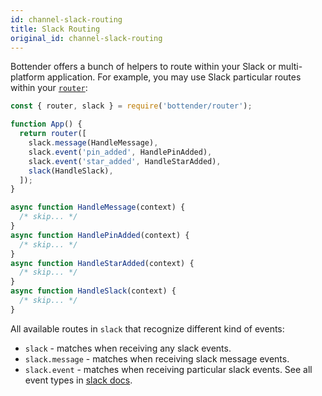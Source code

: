 ```yaml
---
id: channel-slack-routing
title: Slack Routing
original_id: channel-slack-routing
---
```


Bottender offers a bunch of helpers to route within your Slack or multi-platform application. For example, you may use Slack particular routes within your [`router`](the-basics-routing.md):

```js
const { router, slack } = require('bottender/router');

function App() {
  return router([
    slack.message(HandleMessage),
    slack.event('pin_added', HandlePinAdded),
    slack.event('star_added', HandleStarAdded),
    slack(HandleSlack),
  ]);
}

async function HandleMessage(context) {
  /* skip... */
}
async function HandlePinAdded(context) {
  /* skip... */
}
async function HandleStarAdded(context) {
  /* skip... */
}
async function HandleSlack(context) {
  /* skip... */
}
```

All available routes in `slack` that recognize different kind of events:

- `slack` - matches when receiving any slack events.
- `slack.message` - matches when receiving slack message events.
- `slack.event` - matches when receiving particular slack events. See all event types in [slack docs](https://api.slack.com/events).
